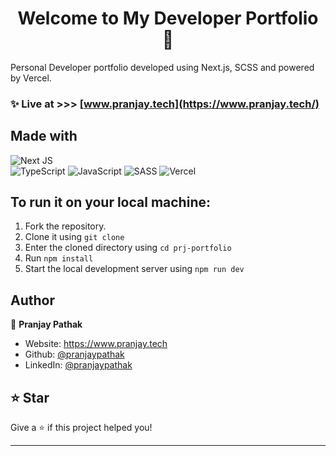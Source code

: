 <h1 align="center">Welcome to My Developer Portfolio 👋</h1>

Personal Developer portfolio developed using Next.js, SCSS and powered by Vercel.

### ✨ Live at >>> [www.pranjay.tech](https://www.pranjay.tech/)


## Made with
![Next JS](https://img.shields.io/badge/Next-black?style=for-the-badge&logo=next.js&logoColor=white)  
![TypeScript](https://img.shields.io/badge/typescript-%23007ACC.svg?style=for-the-badge&logo=typescript&logoColor=white) 
![JavaScript](https://img.shields.io/badge/javascript-%23323330.svg?style=for-the-badge&logo=javascript&logoColor=%23F7DF1E)
![SASS](https://img.shields.io/badge/SASS-hotpink.svg?style=for-the-badge&logo=SASS&logoColor=white)
![Vercel](https://img.shields.io/badge/vercel-%23000000.svg?style=for-the-badge&logo=vercel&logoColor=white)

## To run it on your local machine:
1. Fork the repository.
2. Clone it using `git clone`
3. Enter the cloned directory using `cd prj-portfolio`
4. Run `npm install`
5. Start the local development server using `npm run dev`

## Author

👤 **Pranjay Pathak**

* Website: https://www.pranjay.tech
* Github: [@pranjaypathak](https://github.com/pranjaypathak)
* LinkedIn: [@pranjaypathak](https://linkedin.com/in/pranjaypathak)

## ⭐️ Star

Give a ⭐️ if this project helped you!

***
